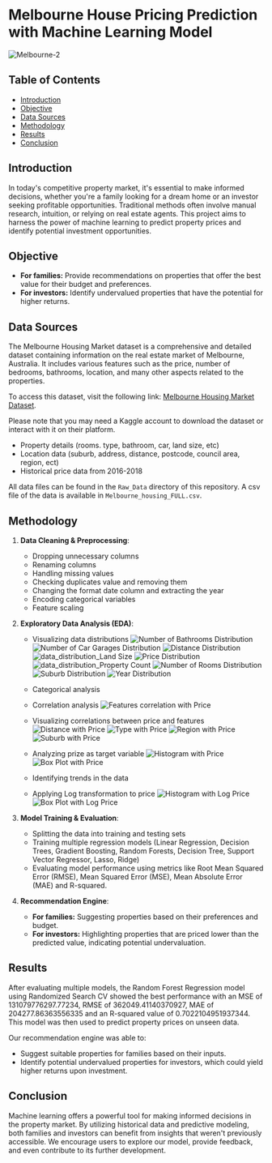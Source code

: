 # Melbourne House Pricing Prediction with Machine Learning Model

![Melbourne-2](https://github.com/afadilla13/Final-Project-Melb-House-Price-Prediction/assets/128363337/6533aeb6-0fde-4243-9d2a-c0c8b638e837)


## Table of Contents

- [Introduction](#introduction)
- [Objective](#objective)
- [Data Sources](#data-sources)
- [Methodology](#methodology)
- [Results](#results)
- [Conclusion](#conclusion)

## Introduction

In today's competitive property market, it's essential to make informed decisions, whether you're a family looking for a dream home or an investor seeking profitable opportunities. Traditional methods often involve manual research, intuition, or relying on real estate agents. This project aims to harness the power of machine learning to predict property prices and identify potential investment opportunities.

## Objective

- **For families:** Provide recommendations on properties that offer the best value for their budget and preferences.
- **For investors:** Identify undervalued properties that have the potential for higher returns.

## Data Sources

The Melbourne Housing Market dataset is a comprehensive and detailed dataset containing information on the real estate market of Melbourne, Australia. It includes various features such as the price, number of bedrooms, bathrooms, location, and many other aspects related to the properties.

To access this dataset, visit the following link: [Melbourne Housing Market Dataset](https://www.kaggle.com/datasets/anthonypino/melbourne-housing-market).

Please note that you may need a Kaggle account to download the dataset or interact with it on their platform.

- Property details (rooms. type, bathroom, car, land size, etc)
- Location data (suburb, address, distance, postcode, council area, region, ect)
- Historical price data from 2016-2018

All data files can be found in the `Raw_Data` directory of this repository. A csv file of the data is available in `Melbourne_housing_FULL.csv`.

## Methodology

1. **Data Cleaning & Preprocessing**: 
    - Dropping unnecessary columns
    - Renaming columns
    - Handling missing values
    - Checking duplicates value and removing them
    - Changing the format date column and extracting the year
    - Encoding categorical variables
    - Feature scaling

2. **Exploratory Data Analysis (EDA)**:
    - Visualizing data distributions
    ![Number of Bathrooms Distribution](./EDA_Output/data_distribution_Bathroom.jpg)
    ![Number of Car Garages Distribution](./EDA_Output/data_distribution_Car.jpg)
    ![Distance Distribution](./EDA_Output/data_distribution_Distance.jpg)
    ![data_distribution_Land Size](https://github.com/afadilla13/Final-Project-Melb-House-Price-Prediction/assets/128363337/a8cd0450-89ce-41e8-85e8-13226ae8aeac)
    ![Price Distribution](./EDA_Output/data_distribution_Price.jpg)
    ![data_distribution_Property Count](https://github.com/afadilla13/Final-Project-Melb-House-Price-Prediction/assets/128363337/34431d69-9b11-496c-8379-63557bc6d402)
    ![Number of Rooms Distribution](./EDA_Output/data_distribution_Rooms.jpg)
    ![Suburb Distribution](./EDA_Output/data_distribution_Suburb.jpg)
    ![Year Distribution](./EDA_Output/data_distribution_Year.jpg)
    - Categorical analysis

    - Correlation analysis
    ![Features correlation with Price](./EDA_Output/features_correlation_with_price.jpg)

    - Visualizing correlations between price and features
    ![Distance with Price](./EDA_Output/price_vs_distance.jpg)
    ![Type with Price](./EDA_Output/price_distribution_by_type.jpg)
    ![Region with Price](./EDA_Output/price_distribution_by_region.jpg)
    ![Suburb with Price](./EDA_Output/price_distribution_by_suburb.jpg)

    - Analyzing prize as target variable
    ![Histogram with Price](./EDA_Output/price_feature_distribution_histogram.jpg)
    ![Box Plot with Price](./EDA_Output/price_feature_distribution_boxplot.jpg)

    - Identifying trends in the data
    - Applying Log transformation to price
    ![Histogram  with Log Price](./EDA_Output/log_price_feature_distribution_histogram.jpg)
    ![Box Plot with Log Price](./EDA_Output/log_price_feature_distribution_boxplot.jpg)

3. **Model Training & Evaluation**:
    - Splitting the data into training and testing sets
    - Training multiple regression models (Linear Regression, Decision Trees, Gradient Boosting, Random Forests, Decision Tree, Support Vector Regressor, Lasso, Ridge)
    - Evaluating model performance using metrics like Root Mean Squared Error (RMSE), Mean Squared Error (MSE), Mean Absolute Error (MAE) and R-squared.

4. **Recommendation Engine**:
    - **For families:** Suggesting properties based on their preferences and budget.
    - **For investors:** Highlighting properties that are priced lower than the predicted value, indicating potential undervaluation.

## Results

After evaluating multiple models, the Random Forest Regression model using Randomized Search CV showed the best performance with an MSE of 131079776297.77234, RMSE of 362049.41140370927, MAE of 204277.86363556335 and an R-squared value of 0.7022104951937344. This model was then used to predict property prices on unseen data.

Our recommendation engine was able to:

- Suggest suitable properties for families based on their inputs.
- Identify potential undervalued properties for investors, which could yield higher returns upon investment.

## Conclusion

Machine learning offers a powerful tool for making informed decisions in the property market. By utilizing historical data and predictive modeling, both families and investors can benefit from insights that weren't previously accessible. We encourage users to explore our model, provide feedback, and even contribute to its further development.
